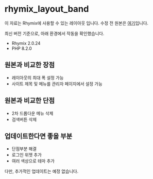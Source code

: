 # rhymix_layout_band

이 자료는 Rhymix에 사용할 수 있는 레이아웃 입니다. 수정 전 원본은 [여기](https://xetown.com/download/1150710)입니다.

최신 버전 기준으로, 아래 환경에서 작동을 확인했습니다.

-   Rhymix 2.0.24
-   PHP 8.2.0

## 원본과 비교한 장점

- 레이아웃의 최대 폭 설정 가능
- 사이트 제목 및 메뉴를 관리자 페이지에서 설정 가능

## 원본과 비교한 단점

- 2차 드롭다운 메뉴 삭제
- 검색버튼 삭제

## 업데이트한다면 좋을 부분

- 단점부분 해결
- 로그인 위젯 추가
- 여러 색상으로 테마 추가

다만, 추가적인 업데이트는 예정 없습니다.
